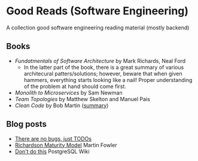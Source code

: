 # Good Reads (Software Engineering)
A collection good software engineering reading material (mostly backend)

## Books

- _Fundatmentals of Software Architecture_ by Mark Richards, Neal Ford
  - In the latter part of the book, there is a great summary of various architecural patters/solutions; however, beware that when given hammers, everything starts looking like a nail! Proper understanding of the problem at hand should come first. 
- _Monolith to Microservices_ by Sam Newman
- _Team Topologies_ by Matthew Skelton and Manuel Pais
- _Clean Code_ by Bob Martin ([summary](https://gist.github.com/wojteklu/73c6914cc446146b8b533c0988cf8d29))

## Blog posts

- [There are no bugs, just TODOs](https://almad.blog/essays/no-bugs-just-todos/)
- [Richardson Maturity Model](https://martinfowler.com/articles/richardsonMaturityModel.html) Martin Fowler
- [Don't do this](https://wiki.postgresql.org/wiki/Don%27t_Do_This) PostgreSQL Wiki
